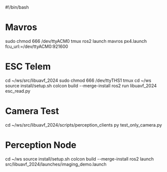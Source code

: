 #!/bin/bash

# Mavros
sudo chmod 666 /dev/ttyACM0
tmux
ros2 launch mavros px4.launch fcu_url:=/dev/ttyACM0:921600

# ESC Telem
cd ~/ws/src/libuavf_2024
sudo chmod 666 /dev/ttyTHS1
tmux
cd ~/ws
source install/setup.sh
colcon build --merge-install
ros2 run libuavf_2024 esc_read.py

# Camera Test
cd ~/ws/src/libuavf_2024/scripts/perception_clients
py test_only_camera.py

# Perception Node
cd ~/ws
source install/setup.sh
colcon build --merge-install
ros2 launch src/libuavf_2024/launches/imaging_demo.launch